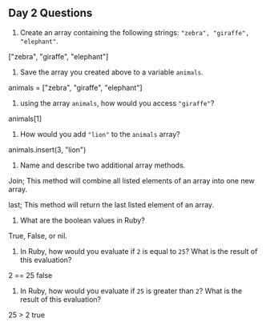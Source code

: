 ## Day 2 Questions

1. Create an array containing the following strings: `"zebra", "giraffe", "elephant"`.

["zebra", "giraffe", "elephant"]

1. Save the array you created above to a variable `animals`.

animals = ["zebra", "giraffe", "elephant"]

1. using the array `animals`, how would you access `"giraffe"`?

animals[1]

1. How would you add `"lion"` to the `animals` array?

animals.insert(3, "lion")

1. Name and describe two additional array methods.

Join; This method will combine all listed elements of an array into one new array.

last; This method will return the last listed element of an array.

1. What are the boolean values in Ruby?

True, False, or nil.

1. In Ruby, how would you evaluate if `2` is equal to `25`? What is the result of this evaluation?

2 == 25
false

1. In Ruby, how would you evaluate if `25` is greater than `2`? What is the result of this evaluation?

25 > 2
true
